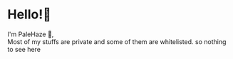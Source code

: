 <!-- there's nothing interesting here-->
<h1 &#x41;&#x6C;&#x69;&#x67;&#x6E;&#x3D;&#x22;&#x6C;&#x65;&#x66;&#x74;&#x22;>Hello!&#x1F44B;</h1><strong&#x41;&#x6C;&#x69;&#x67;&#x6E;&#x3D;&#x22;&#x6C;&#x65;&#x66;&#x74;&#x22;>I'm PaleHaze &#127913;,<br>Most of my stuffs are private and some of them are whitelisted. so nothing to see here</strong>
<!-- there's nothing interesting here-->
